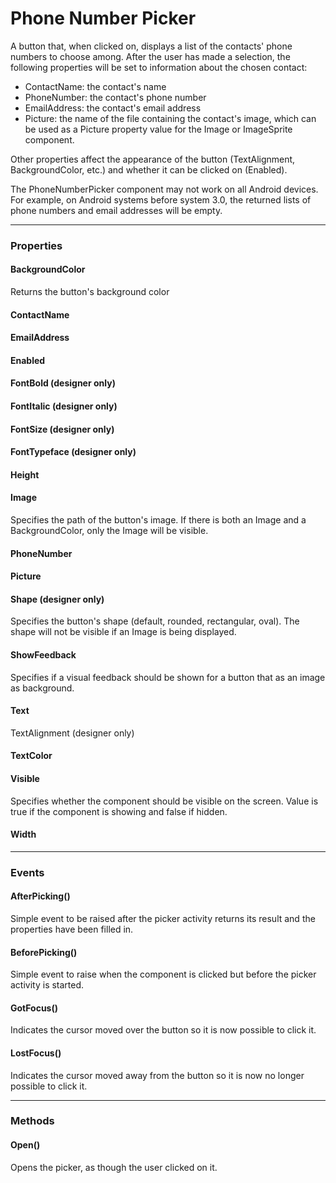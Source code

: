 # Phone Number Picker

A button that, when clicked on, displays a list of the contacts' phone numbers to choose among. After the user has made a selection, the following properties will be set to information about the chosen contact:

* ContactName: the contact's name
* PhoneNumber: the contact's phone number
* EmailAddress: the contact's email address
* Picture: the name of the file containing the contact's image, which can be used as a Picture property value for the Image or ImageSprite component.

Other properties affect the appearance of the button (TextAlignment, BackgroundColor, etc.) and whether it can be clicked on (Enabled).

The PhoneNumberPicker component may not work on all Android devices. For example, on Android systems before system 3.0, the returned lists of phone numbers and email addresses will be empty.

---

### Properties

#### BackgroundColor

Returns the button's background color

#### ContactName

#### EmailAddress

#### Enabled

#### FontBold (designer only)

#### FontItalic (designer only)

#### FontSize (designer only)

#### FontTypeface (designer only)

#### Height

#### Image

Specifies the path of the button's image. If there is both an Image and a BackgroundColor, only the Image will be visible.

#### PhoneNumber

#### Picture

#### Shape (designer only)

Specifies the button's shape (default, rounded, rectangular, oval). The shape will not be visible if an Image is being displayed.

#### ShowFeedback

Specifies if a visual feedback should be shown for a button that as an image as background.

#### Text

TextAlignment (designer only)

#### TextColor

#### Visible

Specifies whether the component should be visible on the screen. Value is true if the component is showing and false if hidden.

#### Width

---

### Events

#### AfterPicking()

Simple event to be raised after the picker activity returns its result and the properties have been filled in.

#### BeforePicking()

Simple event to raise when the component is clicked but before the picker activity is started.

#### GotFocus()

Indicates the cursor moved over the button so it is now possible to click it.

#### LostFocus()

Indicates the cursor moved away from the button so it is now no longer possible to click it.

---

### Methods

#### Open()

Opens the picker, as though the user clicked on it.
